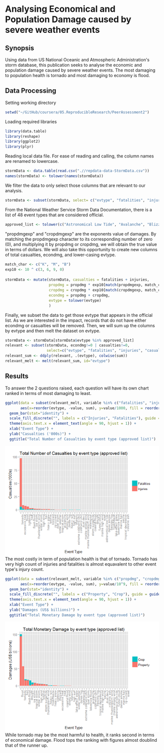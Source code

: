 


Analysing Economical and Population Damage caused by severe weather events
==========================================================================
  
Synopsis
--------

Using data from US National Oceanic and Atmospheric Administration's storm database, this publication seeks to analyse the economic and population damage caused by severe weather events. The most damaging to population health is tornado and most damaging to economy is flood.  

Data Processing
---------------

Setting working directory

```r
setwd("~/GitHub/coursera/05.ReproducibleResearch/PeerAssessment2")
```

Loading required libraries

```r
library(data.table)
library(reshape)
library(ggplot2)
library(plyr)
```

Reading local data file. For ease of reading and calling, the column names are renamed to lowercase.

```r
stormData <- data.table(read.csv(".//repdata-data-StormData.csv"))
names(stormData) <- tolower(names(stormData))
```

We filter the data to only select those columns that are relevant to our analysis.

```r
stormData <- subset(stormData, select= c("evtype", "fatalities", "injuries", "propdmg", "propdmgexp", "cropdmg", "cropdmgexp"))
```

From the National Weather Service Storm Data Documentation, there is a list of 48 event types that are considered official.

```r
approved_list <- tolower(c("Astronomical Low Tide", "Avalanche", "Blizzard", "Coastal Flood", "Cold/Wind Chill", "Debris Flow", "Dense Fog", "Dense Smoke", "Drought", "Dust Devil", "Dust Storm", "Excessive Heat", "Extreme Cold/Wind Chill", "Flash Flood", "Flood", "Frost/Freeze", "Funnel Cloud", "Freezing Fog", "Hail", "Heat", "Heavy Rain", "Heavy Snow", "High Surf", "High Wind", "Hurricane (Typhoon)", "Ice Storm", "Lake-Effect Snow", "Lakeshore Flood", "Lightning", "Marine Hail", "Marine High Wind", "Marine Strong Wind", "Marine Thunderstorm Wind", "Rip Current", "Seiche", "Sleet", "Storm Surge/Tide", "Strong Wind", "Thunderstorm Wind", "Tornado", "Tropical Depression", "Tropical Storm", "Tsunami", "Volcanic Ash", "Waterspout", "Wildfire", "Winter Storm", "Winter Weather"))
```
"propdmgexp" and "cropdmgexp" are the exponents value of damages. By matching the propdmgexp character to its corresponding number of zero (0), and multiplying it by propdmg or cropdmg, we will obtain the true value in terms of dollars. We will also take this opportunity to create new columns of total casualties, econdmg, and lower-casing evtype.

```r
match_char <- c("K", "M", "B")
exp10 <- 10 ^ c(3, 6, 9, 0)

stormData <- mutate(stormData, casualties = fatalities + injuries,
                    propdmg = propdmg * exp10[match(propdmgexp, match_char, nomatch=4)],
                    cropdmg = cropdmg * exp10[match(cropdmgexp, match_char, nomatch=4)],
                    econdmg = propdmg + cropdmg,
                    evtype = tolower(evtype)
                    )
```
Finally, we subset the data to get those evtype that appears in the official list. As we are interested in the impact, records that do not have either econdmg or casualties will be removed. Then, we will sum up the columns by evtype and then melt the dataset on evtype.

```r
stormData <- stormData[stormData$evtype %in% approved_list]
relevant <- subset(stormData, econdmg!=0 | casualties!=0, 
                   select=c("evtype", "fatalities", "injuries", "casualties", "propdmg", "cropdmg", "econdmg"))
relevant_sum <- ddply(relevant, .(evtype), colwise(sum))
relevant_melt <- melt(relevant_sum, id="evtype")
```

Results
-------

To answer the 2 questions raised, each question will have its own chart ranked in terms of most damaging to least. 

```r
ggplot(data = subset(relevant_melt, variable %in% c("fatalities", "injuries")), 
       aes(x=reorder(evtype, -value, sum), y=value/1000, fill = reorder(variable, -value, sum))) + 
  geom_bar(stat="identity") +
  scale_fill_discrete("", labels = c("Injuries", "Fatalities"), guide = guide_legend(rev = T)) +
  theme(axis.text.x = element_text(angle = 90, hjust = 1)) +
  xlab("Event Type") +
  ylab("Casualties ('000s)") +
  ggtitle("Total Number of Casualties by event type (approved list)")
```

<img src="pa2_files/figure-html/unnamed-chunk-8-1.png" title="" alt="" style="display: block; margin: auto;" />
The most costly in term of population health is that of tornado. Tornado has very high count of injuries and fatalities is almost equavalent to other event type's injury count. 

```r
ggplot(data = subset(relevant_melt, variable %in% c("propdmg", "cropdmg")), 
       aes(x=reorder(evtype, -value, sum), y=value/10^9, fill = reorder(variable, -value, sum))) + 
  geom_bar(stat="identity") +
  scale_fill_discrete("", labels = c("Property", "Crop"), guide = guide_legend(rev = T)) +
  theme(axis.text.x = element_text(angle = 90, hjust = 1)) +
  xlab("Event Type") +
  ylab("Damages (US$ billions)") +
  ggtitle("Total Monetary Damage by event type (approved list)")
```

<img src="pa2_files/figure-html/unnamed-chunk-9-1.png" title="" alt="" style="display: block; margin: auto;" />
While tornado may be the most harmful to health, it ranks second in terms of economical damage. Flood tops the ranking with figures almost doublind that of the runner up. 
